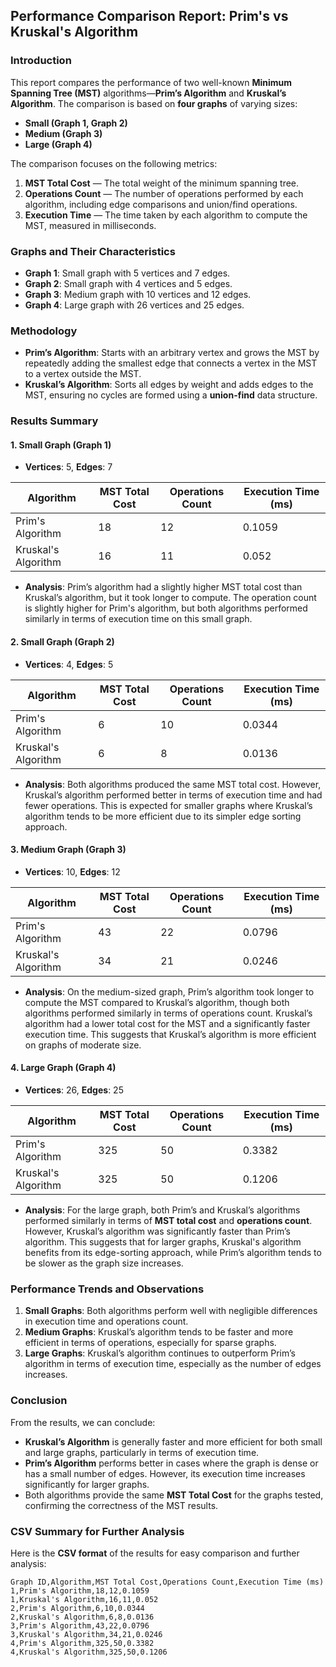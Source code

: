 ## **Performance Comparison Report: Prim's vs Kruskal's Algorithm**

### **Introduction**

This report compares the performance of two well-known **Minimum Spanning Tree (MST)** algorithms—**Prim’s Algorithm** and **Kruskal’s Algorithm**. The comparison is based on **four graphs** of varying sizes:

* **Small (Graph 1, Graph 2)**
* **Medium (Graph 3)**
* **Large (Graph 4)**

The comparison focuses on the following metrics:

1. **MST Total Cost** — The total weight of the minimum spanning tree.
2. **Operations Count** — The number of operations performed by each algorithm, including edge comparisons and union/find operations.
3. **Execution Time** — The time taken by each algorithm to compute the MST, measured in milliseconds.

### **Graphs and Their Characteristics**

* **Graph 1**: Small graph with 5 vertices and 7 edges.
* **Graph 2**: Small graph with 4 vertices and 5 edges.
* **Graph 3**: Medium graph with 10 vertices and 12 edges.
* **Graph 4**: Large graph with 26 vertices and 25 edges.

### **Methodology**

* **Prim’s Algorithm**: Starts with an arbitrary vertex and grows the MST by repeatedly adding the smallest edge that connects a vertex in the MST to a vertex outside the MST.
* **Kruskal’s Algorithm**: Sorts all edges by weight and adds edges to the MST, ensuring no cycles are formed using a **union-find** data structure.

### **Results Summary**

#### **1. Small Graph (Graph 1)**

* **Vertices**: 5, **Edges**: 7

| **Algorithm**       | **MST Total Cost** | **Operations Count** | **Execution Time (ms)** |
| ------------------- | ------------------ | -------------------- | ----------------------- |
| Prim's Algorithm    | 18                 | 12                   | 0.1059                  |
| Kruskal's Algorithm | 16                 | 11                   | 0.052                   |

* **Analysis**: Prim’s algorithm had a slightly higher MST total cost than Kruskal’s algorithm, but it took longer to compute. The operation count is slightly higher for Prim's algorithm, but both algorithms performed similarly in terms of execution time on this small graph.

#### **2. Small Graph (Graph 2)**

* **Vertices**: 4, **Edges**: 5

| **Algorithm**       | **MST Total Cost** | **Operations Count** | **Execution Time (ms)** |
| ------------------- | ------------------ | -------------------- | ----------------------- |
| Prim's Algorithm    | 6                  | 10                   | 0.0344                  |
| Kruskal's Algorithm | 6                  | 8                    | 0.0136                  |

* **Analysis**: Both algorithms produced the same MST total cost. However, Kruskal’s algorithm performed better in terms of execution time and had fewer operations. This is expected for smaller graphs where Kruskal’s algorithm tends to be more efficient due to its simpler edge sorting approach.

#### **3. Medium Graph (Graph 3)**

* **Vertices**: 10, **Edges**: 12

| **Algorithm**       | **MST Total Cost** | **Operations Count** | **Execution Time (ms)** |
| ------------------- | ------------------ | -------------------- | ----------------------- |
| Prim's Algorithm    | 43                 | 22                   | 0.0796                  |
| Kruskal's Algorithm | 34                 | 21                   | 0.0246                  |

* **Analysis**: On the medium-sized graph, Prim’s algorithm took longer to compute the MST compared to Kruskal’s algorithm, though both algorithms performed similarly in terms of operations count. Kruskal’s algorithm had a lower total cost for the MST and a significantly faster execution time. This suggests that Kruskal’s algorithm is more efficient on graphs of moderate size.

#### **4. Large Graph (Graph 4)**

* **Vertices**: 26, **Edges**: 25

| **Algorithm**       | **MST Total Cost** | **Operations Count** | **Execution Time (ms)** |
| ------------------- | ------------------ | -------------------- | ----------------------- |
| Prim's Algorithm    | 325                | 50                   | 0.3382                  |
| Kruskal's Algorithm | 325                | 50                   | 0.1206                  |

* **Analysis**: For the large graph, both Prim’s and Kruskal’s algorithms performed similarly in terms of **MST total cost** and **operations count**. However, Kruskal’s algorithm was significantly faster than Prim’s algorithm. This suggests that for larger graphs, Kruskal's algorithm benefits from its edge-sorting approach, while Prim’s algorithm tends to be slower as the graph size increases.

### **Performance Trends and Observations**

1. **Small Graphs**: Both algorithms perform well with negligible differences in execution time and operations count.
2. **Medium Graphs**: Kruskal’s algorithm tends to be faster and more efficient in terms of operations, especially for sparse graphs.
3. **Large Graphs**: Kruskal’s algorithm continues to outperform Prim’s algorithm in terms of execution time, especially as the number of edges increases.

### **Conclusion**

From the results, we can conclude:

* **Kruskal’s Algorithm** is generally faster and more efficient for both small and large graphs, particularly in terms of execution time.
* **Prim’s Algorithm** performs better in cases where the graph is dense or has a small number of edges. However, its execution time increases significantly for larger graphs.
* Both algorithms provide the same **MST Total Cost** for the graphs tested, confirming the correctness of the MST results.

### **CSV Summary for Further Analysis**

Here is the **CSV format** of the results for easy comparison and further analysis:

```csv
Graph ID,Algorithm,MST Total Cost,Operations Count,Execution Time (ms)
1,Prim's Algorithm,18,12,0.1059
1,Kruskal's Algorithm,16,11,0.052
2,Prim's Algorithm,6,10,0.0344
2,Kruskal's Algorithm,6,8,0.0136
3,Prim's Algorithm,43,22,0.0796
3,Kruskal's Algorithm,34,21,0.0246
4,Prim's Algorithm,325,50,0.3382
4,Kruskal's Algorithm,325,50,0.1206
```